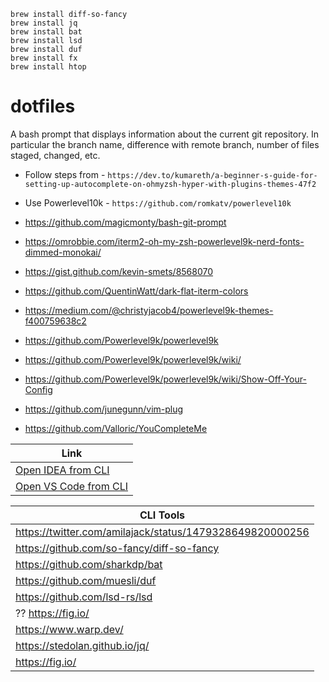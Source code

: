 ```
brew install diff-so-fancy
brew install jq
brew install bat
brew install lsd
brew install duf
brew install fx
brew install htop
```

# dotfiles

A bash prompt that displays information about the current git repository. In particular the branch name, difference with remote branch, number of files staged, changed, etc.

- Follow steps from - `https://dev.to/kumareth/a-beginner-s-guide-for-setting-up-autocomplete-on-ohmyzsh-hyper-with-plugins-themes-47f2`
- Use Powerlevel10k - `https://github.com/romkatv/powerlevel10k`

- https://github.com/magicmonty/bash-git-prompt

- https://omrobbie.com/iterm2-oh-my-zsh-powerlevel9k-nerd-fonts-dimmed-monokai/

- https://gist.github.com/kevin-smets/8568070
- https://github.com/QuentinWatt/dark-flat-iterm-colors

- https://medium.com/@christyjacob4/powerlevel9k-themes-f400759638c2
- https://github.com/Powerlevel9k/powerlevel9k
- https://github.com/Powerlevel9k/powerlevel9k/wiki/
- https://github.com/Powerlevel9k/powerlevel9k/wiki/Show-Off-Your-Config

- https://github.com/junegunn/vim-plug
- https://github.com/Valloric/YouCompleteMe

| Link |
| ------- |
| [Open IDEA from CLI](https://www.jetbrains.com/help/idea/2024.2/working-with-the-ide-features-from-command-line.html#standalone) |
| [Open VS Code from CLI](https://code.visualstudio.com/docs/setup/mac#_launching-from-the-command-line) |

| CLI Tools |
| ------- |
|https://twitter.com/amilajack/status/1479328649820000256|
|https://github.com/so-fancy/diff-so-fancy|
|https://github.com/sharkdp/bat|
|https://github.com/muesli/duf|
|https://github.com/lsd-rs/lsd|
|?? https://fig.io/|
|https://www.warp.dev/|
|https://stedolan.github.io/jq/|
|https://fig.io/|
